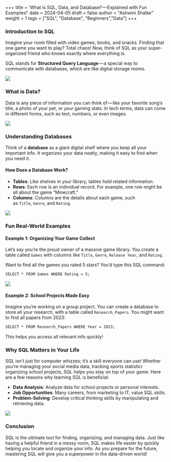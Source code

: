 +++
title = 'What is SQL, Data, and Database? — Explained with Fun Examples!'
date = 2024-04-05
draft = false
author = "Ashwini Shalke"
weight = 1
tags = ["SQL", "Database", "Beginners","Data"]
+++



###  Introduction to SQL

Imagine your room filled with video games, books, and snacks. Finding that one game you want to play? Total chaos! Now, think of SQL as your super-organized friend who knows exactly where everything is. 

SQL stands for **Structured Query Language** — a special way to communicate with databases, which are like digital storage rooms.

![](https://cdn-images-1.medium.com/max/2400/1*sXIJCSHozwhOUvb983v81Q.jpeg)

###  What is Data?

Data is any piece of information you can think of — like your favorite song’s title, a photo of your pet, or your gaming stats. In tech terms, data can come in different forms, such as text, numbers, or even images.

![](https://cdn-images-1.medium.com/max/1600/1*EoNvF3-8DsAwMuc02cWd5g.jpeg)

### Understanding Databases

Think of a **database** as a giant digital shelf where you keep all your important info. It organizes your data neatly, making it easy to find when you need it.

#### How Does a Database Work?

*   **Tables**: Like shelves in your library, tables hold related information.
*   **Rows**: Each row is an individual record. For example, one row might be all about the game “Minecraft.”
*   **Columns**: Columns are the details about each game, such as `Title`, `Genre`, and `Rating`.

![](https://cdn-images-1.medium.com/max/1600/1*4fWemOscVLKL0TflZybkBw.jpeg)

### Fun Real-World Examples

#### Example 1: Organizing Your Game Collect

Let’s say you’re the proud owner of a massive game library. You create a table called `Games` with columns like `Title`, `Genre`, `Release Year`, and `Rating`.

Want to find all the games you rated 5 stars? You’d type this SQL command:

```html
SELECT * FROM Games WHERE Rating = 5;
```

![](https://cdn-images-1.medium.com/max/1600/1*ggCzacj391vU2edt5PtjkA.jpeg)

#### Example 2: School Projects Made Easy

Imagine you’re working on a group project. You can create a database to store all your research, with a table called `Research_Papers`. You might want to find all papers from 2023:

```html
SELECT * FROM Research_Papers WHERE Year = 2023;
```

This helps you access all relevant info quickly!

### Why SQL Matters in Your Life

SQL isn’t just for computer whizzes; it’s a skill everyone can use! Whether you’re managing your social media data, tracking sports statisticr organizing school projects, SQL helps you stay on top of your game. Here are a few reasons why learning SQL is beneficial:

*   **Data Analysis**: Analyze data for school projects or personal interests.
*   **Job Opportunities**: Many careers, from marketing to IT, value SQL skills.
*   **Problem-Solving**: Develop critical thinking skills by manipulating and retrieving data.

![](https://cdn-images-1.medium.com/max/1600/1*YiX49me1W6UZZnWZvNzTYg.jpeg)

### Conclusion

SQL is the ultimate tool for finding, organizing, and managing data. Just like having a helpful friend in a messy room, SQL makes life easier by quickly helping you locate and organize your info. As you prepare for the future, mastering SQL will give you a superpower in the data-driven world!